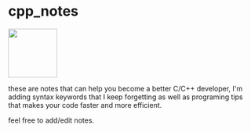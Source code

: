# cpp_notes

<img src="https://user-images.githubusercontent.com/34750003/185023138-5e531bcc-672e-436d-ac8e-84e78cf8e975.png" width="100" height="100" />

these are notes that can help you become a better C/C++ developer, I'm adding syntax keywords that I keep forgetting as well as programing tips that makes your code faster and more efficient.

feel free to add/edit notes.

